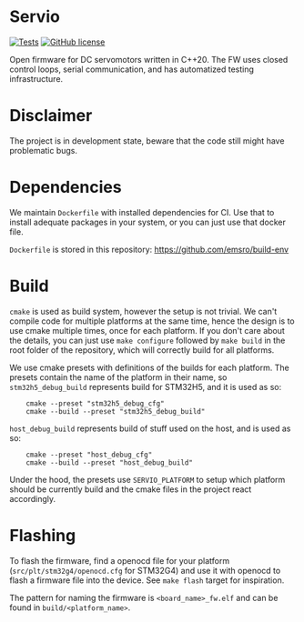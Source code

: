 
# Servio

[![Tests](https://github.com/emsro/servio/actions/workflows/tests.yml/badge.svg)](https://github.com/emsro/servio/actions/workflows/tests.yml)
[![GitHub license](https://img.shields.io/badge/license-MIT-blue.svg)](https://raw.githubusercontent.com/nlohmann/json/master/LICENSE.MIT)

Open firmware for DC servomotors written in C++20.
The FW uses closed control loops, serial communication, and has automatized testing infrastructure.

# Disclaimer

The project is in development state, beware that the code still might have problematic bugs.

# Dependencies

We maintain `Dockerfile` with installed dependencies for CI.
Use that to install adequate packages in your system, or you can just use that docker file.

`Dockerfile` is stored in this repository: https://github.com/emsro/build-env

# Build

`cmake` is used as build system, however the setup is not trivial.
We can't compile code for multiple platforms at the same time, hence the design is to use cmake multiple times, once for each platform.
If you don't care about the details, you can just use `make configure` followed by `make build` in the root folder of the repository, which will correctly build for all platforms.

We use cmake presets with definitions of the builds for each platform. The presets contain the name of the platform in their name, so `stm32h5_debug_build` represents build for STM32H5, and it is used as so:
```
    cmake --preset "stm32h5_debug_cfg"
    cmake --build --preset "stm32h5_debug_build"
```
`host_debug_build` represents build of stuff used on the host, and is used as so:
```
	cmake --preset "host_debug_cfg"
	cmake --build --preset "host_debug_build"
```

Under the hood, the presets use `SERVIO_PLATFORM` to setup which platform should be currently build and the cmake files in the project react accordingly.

# Flashing

To flash the firmware, find a openocd file for your platform (`src/plt/stm32g4/openocd.cfg` for STM32G4) and use it with openocd to flash  a firmware file into the device. See `make flash` target for inspiration.

The pattern for naming the firmware is `<board_name>_fw.elf` and can be found in `build/<platform_name>`.
